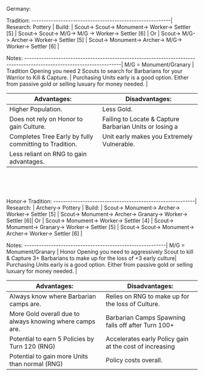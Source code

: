 Germany:

Tradition:
---------------------------------------------------------|
Research: Pottery                                        |
Build:                                                   |
Scout-> Scout-> Monument-> Worker-> Settler [5]          |
Scout-> Scout-> M/G-> M/G -> Worker-> Settler [6]        |
Or                                                       |
Scout-> M/G-> Archer-> Worker-> Settler [5]              |
Scout-> Monument-> Archer-> M/G-> Worker-> Settler [6]   |


Notes:
---------------------------------------------------------------------------------------------------------------------|
M/G = Monument/Granary                                                                                               |
Tradition Opening you need 2 Scouts to search for Barbarians for your Warrior to Kill & Capture.                     |
Purchasing Units early is a good option. Either from passive gold or selling luxuary for money needed.               |


Advantages:                                               |Disadvantages:
----------------------------------------------------------|----------------------------------------------------------|
Higher Population.                                        |Less Gold.                                                |
Does not rely on Honor to gain Culture.                   |Failing to Locate & Capture Barbarian Units or losing a   |
Completes Tree Early by fully committing to Tradition.    |Unit early makes you Extremely Vulnerable.                |
Less reliant on RNG to gain advantages.                   |

<br>
<br>
<br>



Honor-> Tradition:
----------------------------------------------------------|
Research:                                                 |
Archery-> Pottery                                         |
Build:                                                    |
Scout-> Monument-> Archer-> Worker-> Settler [5]          |
Scout-> Monument-> Archer-> Granary-> Worker-> Settler [6]|
Or                                                        |
Scout-> Monument-> Worker-> Settler [4]                   |
Scout-> Monument-> Granary-> Worker-> Settler [5]         |
Scout-> Scout-> Monument-> Archer-> Worker-> Settler [6]  |

Notes:
----------------------------------------------------------|
M/G = Monument/Granary                                    |
Honor Opening you need to aggressively Scout to kill & Capture 3+ Barbarians to make up for the loss of +3 early culture|
Purchasing Units early is a good option. Either from passive gold or selling luxuary for money needed.         |

Advantages:                                               |Disadvantages:
----------------------------------------------------------|----------------------------------------------------------|
Always know where Barbarian camps are.                    |Relies on RNG to make up for the loss of Culture.         |
More Gold overall due to always knowing where camps are.  |Barbarian Camps Spawning falls off after Turn 100+        |
Potential to earn 5 Policies by Turn 120 (RNG)            |Accelerates early Policy gain at the cost of increasing   |
Potential to gain more Units than normal (RNG)            |Policy costs overall.                                     |



